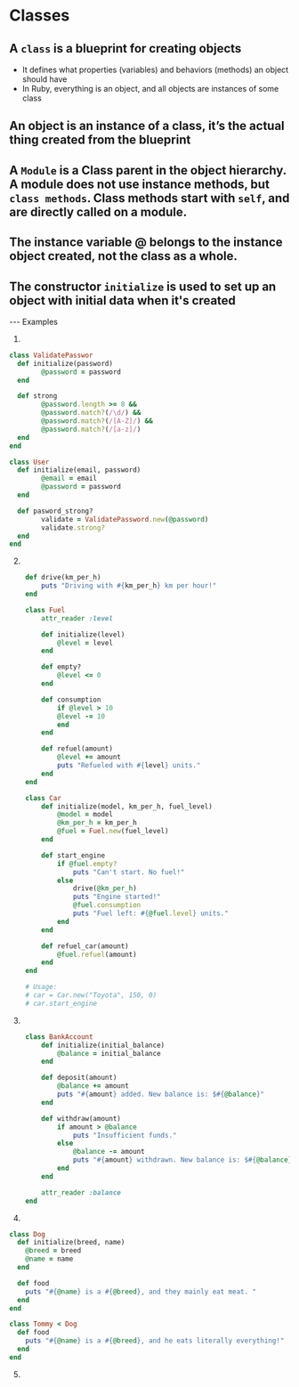 # Classes

## A `class` is a blueprint for creating objects

- It defines what properties (variables) and behaviors (methods) an object should have
- In Ruby, everything is an object, and all objects are instances of some class

## An object is an instance of a class, it’s the actual thing created from the blueprint

## A `Module` is a Class parent in the object hierarchy. A module does not use instance methods, but `class methods`. Class methods start with `self`, and are directly called on a module.

## The instance variable @ belongs to the instance object created, not the class as a whole.

## The constructor `initialize` is used to set up an object with initial data when it's created

--- Examples

1.

```ruby
class ValidatePasswor
  def initialize(password)
        @password = password
  end

  def strong
        @password.length >= 8 &&
        @password.match?(/\d/) &&
        @password.match?(/[A-Z]/) &&
        @password.match?(/[a-z]/)
  end
end

class User
  def initialize(email, password)
        @email = email
        @password = password
  end

  def pasword_strong?
        validate = ValidatePassword.new(@password)
        validate.strong?
  end
end
```

2.

```ruby
    def drive(km_per_h)
        puts "Driving with #{km_per_h} km per hour!"
    end

    class Fuel
        attr_reader :level

        def initialize(level)
            @level = level
        end

        def empty?
            @level <= 0
        end

        def consumption
            if @level > 10
            @level -= 10
            end
        end

        def refuel(amount)
            @level += amount
            puts "Refueled with #{level} units."
        end
    end

    class Car
        def initialize(model, km_per_h, fuel_level)
            @model = model
            @km_per_h = km_per_h
            @fuel = Fuel.new(fuel_level)
        end

        def start_engine
            if @fuel.empty?
                puts "Can't start. No fuel!"
            else
                drive(@km_per_h)
                puts "Engine started!"
                @fuel.consumption
                puts "Fuel left: #{@fuel.level} units."
            end
        end

        def refuel_car(amount)
            @fuel.refuel(amount)
        end
    end

    # Usage:
    # car = Car.new("Toyota", 150, 0)
    # car.start_engine
```

3.

```ruby
    class BankAccount
        def initialize(initial_balance)
            @balance = initial_balance
        end

        def deposit(amount)
            @balance += amount
            puts "#{amount} added. New balance is: $#{@balance}"
        end

        def withdraw(amount)
            if amount > @balance
                puts "Insufficient funds."
            else
                @balance -= amount
                puts "#{amount} withdrawn. New balance is: $#{@balance}"
            end
        end

        attr_reader :balance
    end
```

4.

```ruby
class Dog
  def initialize(breed, name)
    @breed = breed
    @name = name
  end

  def food
    puts "#{@name} is a #{@breed}, and they mainly eat meat. "
  end
end

class Tommy < Dog
  def food
    puts "#{@name} is a #{@breed}, and he eats literally everything!"
  end
end
```

5.
